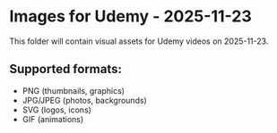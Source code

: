 # Images for Udemy - 2025-11-23

This folder will contain visual assets for Udemy videos on 2025-11-23.

## Supported formats:
- PNG (thumbnails, graphics)
- JPG/JPEG (photos, backgrounds)
- SVG (logos, icons)
- GIF (animations)
